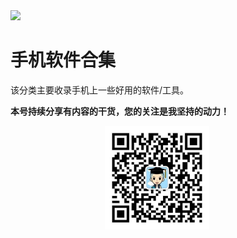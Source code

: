 <img src="./docs/手机软件/assets/vBKQ6yGGRu8.jpg">

# 手机软件合集

该分类主要收录手机上一些好用的软件/工具。

**本号持续分享有内容的干货，您的关注是我坚持的动力！**

<img src="./_assets/clip_image002.jpg" style="width:33%;margin-left:30%" />